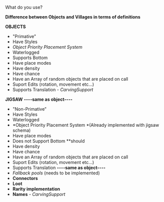What do you use?

**Difference between Objects and Villages in terms of definitions**

**OBJECTS**
- "Primative"
- Have Styles
- *Object Priority Placement System*
- Waterlogged
- Supports Bottom
- Have place modes
- Have density
- Have chance
- Have an Array of random objects that are placed on call
- Suport Edits (rotation, movement etc...)
- Supports Translation
*- CarvingSupport*


**JIGSAW**
__----same as object----__
- "Non-Primative"
- Have Styles
- Waterlogged
- *Object Priority Placement System *(Already implemented with jigsaw schema)
- Have place modes
- Does not Support Bottom **should
- Have density
- Have chance
- Have an Array of random objects that are placed on call
- Suport Edits (rotation, movement etc...)
- Supports Translation
__----same as object----__
- *Fallback pools* (needs to be implemented)
- **Connectors**
- **Loot**
- **Rarity implementation**
- **Names**
*- CarvingSupport*